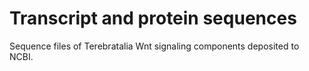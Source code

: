 # Transcript and protein sequences

Sequence files of Terebratalia Wnt signaling components deposited to NCBI.

